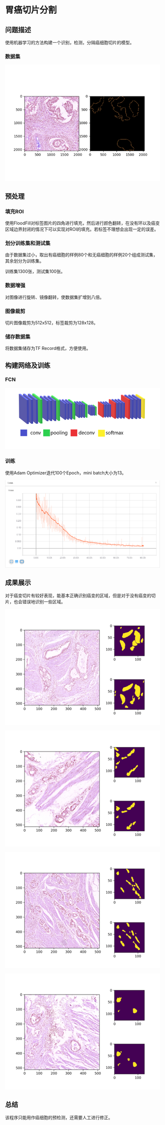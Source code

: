 # 胃癌切片分割

## 问题描述

使用机器学习的方法构建一个识别，检测，分隔癌细胞切片的模型。

### 数据集

![demo](doc/demo.png)

## 预处理

### 填充ROI

使用FloodFill对标签图片的四角进行填充，然后进行颜色翻转，在没有环以及癌变区域边界封闭的情况下可以实现对ROI的填充。若标签不理想会出现一定的误差。

### 划分训练集和测试集

由于数据集过小，取出有癌细胞的样例80个和无癌细胞的样例20个组成测试集，其余划分为训练集。

训练集1300张，测试集100张。

### 数据增强

对图像进行旋转、镜像翻转，使数据集扩增到八倍。

### 图像裁剪

切片图像裁剪为512x512，标签裁剪为128x128。

### 储存数据集

将数据集储存为TF Record格式，方便使用。

## 构建网络及训练

### FCN

![model](doc/model.png)

### 训练

使用Adam Optimizer迭代100个Epoch，mini batch大小为13。

![train](doc/train.png)

## 成果展示

对于癌变切片有较好表现，能基本正确识别癌变的区域，但是对于没有癌变的切片，也会错误地识别一些区域。

![2](doc/2.png)

![5](doc/5.png)

![23](doc/23.png)

![25](doc/25.png)

## 总结

该程序只能用作癌细胞的预检测，还需要人工进行修正。
